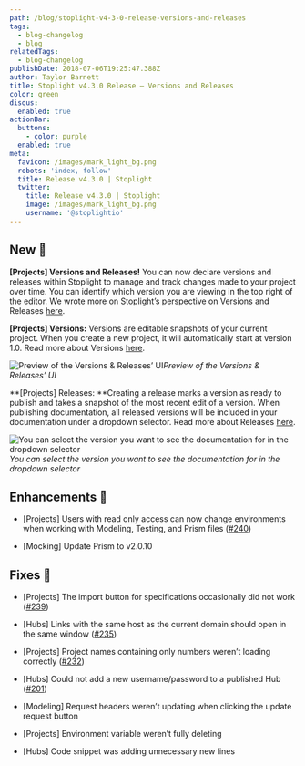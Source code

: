 ```yaml
---
path: /blog/stoplight-v4-3-0-release-versions-and-releases
tags:
  - blog-changelog
  - blog
relatedTags:
  - blog-changelog
publishDate: 2018-07-06T19:25:47.388Z
author: Taylor Barnett
title: Stoplight v4.3.0 Release — Versions and Releases
color: green
disqus:
  enabled: true
actionBar:
  buttons:
    - color: purple
  enabled: true
meta:
  favicon: /images/mark_light_bg.png
  robots: 'index, follow'
  title: Release v4.3.0 | Stoplight
  twitter:
    title: Release v4.3.0 | Stoplight
    image: /images/mark_light_bg.png
    username: '@stoplightio'
---
```

## New 🚀

**[Projects] Versions and Releases!**
You can now declare versions and releases within Stoplight to manage and track changes made to your project over time. You can identify which version you are viewing in the top right of the editor. We wrote more on Stoplight’s perspective on Versions and Releases [here](https://blog.stoplight.io/the-stoplight-way-versions-and-releases-ba7009e51bab).

**[Projects] Versions:** Versions are editable snapshots of your current project. When you create a new project, it will automatically start at version 1.0. Read more about Versions [here](https://docs.stoplight.io/platform/versioning/versions).

![Preview of the Versions & Releases’ UI](https://cdn-images-1.medium.com/max/4064/1*77J6DuLt2vs-cI-iRX5EXQ.png)*Preview of the Versions & Releases’ UI*

**[Projects] Releases: **Creating a release marks a version as ready to publish and takes a snapshot of the most recent edit of a version. When publishing documentation, all released versions will be included in your documentation under a dropdown selector. Read more about Releases [here](https://docs.stoplight.io/platform/versioning/releases).

![You can select the version you want to see the documentation for in the dropdown selector](https://cdn-images-1.medium.com/max/2668/1*jaB_AIs8k3pd9nQZsu253Q.png)*You can select the version you want to see the documentation for in the dropdown selector*

## Enhancements 💪

* [Projects] Users with read only access can now change environments when working with Modeling, Testing, and Prism files ([#240](https://github.com/stoplightio/desktop/issues/240))

* [Mocking] Update Prism to v2.0.10

## Fixes 🔧

* [Projects] The import button for specifications occasionally did not work ([#239](https://github.com/stoplightio/desktop/issues/239))

* [Hubs] Links with the same host as the current domain should open in the same window ([#235](https://github.com/stoplightio/desktop/issues/235))

* [Projects] Project names containing only numbers weren’t loading correctly ([#232](https://github.com/stoplightio/desktop/issues/232))

* [Hubs] Could not add a new username/password to a published Hub ([#201](https://github.com/stoplightio/desktop/issues/201))

* [Modeling] Request headers weren’t updating when clicking the update request button

* [Projects] Environment variable weren’t fully deleting

* [Hubs] Code snippet was adding unnecessary new lines
